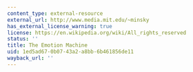 ```yaml
---
content_type: external-resource
external_url: http://www.media.mit.edu/~minsky
has_external_license_warning: true
license: https://en.wikipedia.org/wiki/All_rights_reserved
status: ''
title: The Emotion Machine
uid: 1ed5ad67-0b07-43a2-a8bb-6b461856de11
wayback_url: ''
---
```

